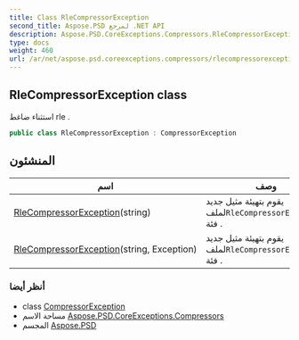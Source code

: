 ```yaml
---
title: Class RleCompressorException
second_title: Aspose.PSD لمرجع .NET API
description: Aspose.PSD.CoreExceptions.Compressors.RleCompressorException فصل. استثناء ضاغط rle .
type: docs
weight: 460
url: /ar/net/aspose.psd.coreexceptions.compressors/rlecompressorexception/
---
```

## RleCompressorException class

استثناء ضاغط rle .

```csharp
public class RleCompressorException : CompressorException
```

## المنشئون

| اسم | وصف |
| --- | --- |
| [RleCompressorException](rlecompressorexception/#constructor)(string) | يقوم بتهيئة مثيل جديد لملف`RleCompressorException` فئة . |
| [RleCompressorException](rlecompressorexception/#constructor_1)(string, Exception) | يقوم بتهيئة مثيل جديد لملف`RleCompressorException` فئة . |

### أنظر أيضا

* class [CompressorException](../../aspose.psd.coreexceptions/compressorexception/)
* مساحة الاسم [Aspose.PSD.CoreExceptions.Compressors](../../aspose.psd.coreexceptions.compressors/)
* المجسم [Aspose.PSD](../../)



